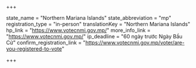+++

state_name = "Northern Mariana Islands"
state_abbreviation = "mp"
registration_type = "in-person"
translationKey = "Northern Mariana Islands"
hp_link = "https://www.votecnmi.gov.mp/"
more_info_link = "https://www.votecnmi.gov.mp/"
ip_deadline = "60 ngày trước Ngày Bầu Cử"
confirm_registration_link = "https://www.votecnmi.gov.mp/voter/are-you-registered-to-vote"

+++